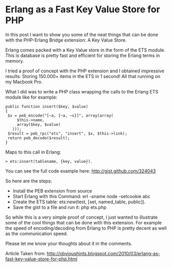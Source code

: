# Erlang as a Fast Key Value Store for PHP #

In this post I want to show you some of the neat things that can be done with the PHP-Erlang Bridge extension: A Key Value Store.

Erlang comes packed with a Key Value store in the form of the ETS module. This is database is pretty fast and efficient for storing the Erlang terms in memory.

I tried a proof of concept with the PHP extension and I obtained impressive results: Storing 150.000+ items in the ETS in 1 second! All that running on my Macbook Pro.

What I did was to write a PHP class wrapping the calls to the Erlang ETS module like for example:

```
public function insert($key, $value)
{
 $x = peb_encode("[~a, {~a, ~s}]", array(array(
     $this->name,
     array($key, $value)
   )));
 $result = peb_rpc("ets", "insert", $x, $this->link);
 return peb_decode($result);
}
```

Maps to this call in Erlang:

```
> ets:insert(tablename, {key, value}).
```

You can see the full code example here: http://gist.github.com/324043

So here are the steps:

- Install the PEB extension from source
- Start Erlang with this Command: erl -sname node -setcookie abc
- Create the ETS table: ets:new(test, [set, named\_table, public]).
- Save the gist to a file and run it: php ets.php

So while this is a very simple proof of concept, I just wanted to illustrate some of the cool things that can be done with this extension. For example the speed of encoding/decoding from Erlang to PHP is pretty decent as well as the communication speed.

Please let me know your thoughts about it in the comments.

Article Taken from: http://obvioushints.blogspot.com/2010/03/erlang-as-fast-key-value-store-for-php.html